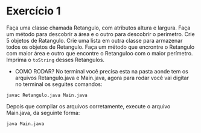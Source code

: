# Exercício 1

Faça uma classe chamada Retangulo, com atributos altura e largura.
Faça um método para descobrir a área e o outro para descobrir o perímetro.
Crie 5 objetos de Ratangulo.
Crie uma lista em outra classe para armazenar todos os objetos de Retangulo.
Faça um método que encrontre o Retangulo com maior área e outro que encontre o Retanguloo com o maior perímetro.
Imprima o ``toString`` desses Retangulos.

- COMO RODAR?
No terminal você precisa esta na pasta aonde tem os arquivos Retangulo.java e Main.java, agora para rodar você vai digitar no terminal os seguites comandos:

``javac Retangulo.java Main.java``

Depois que compilar os arquivos corretamente, execute o arquivo Main.java, da seguinte forma:

``java Main.java``